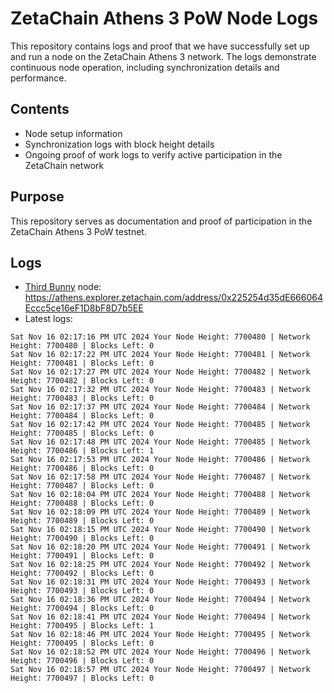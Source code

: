 # ZetaChain Athens 3 PoW Node Logs
This repository contains logs and proof that we have successfully set up and run a node on the ZetaChain Athens 3 network. The logs demonstrate continuous node operation, including synchronization details and performance.

## Contents
- Node setup information
- Synchronization logs with block height details
- Ongoing proof of work logs to verify active participation in the ZetaChain network

## Purpose
This repository serves as documentation and proof of participation in the ZetaChain Athens 3 PoW testnet.

## Logs

- [Third Bunny](https://thirdbunny.xyz/) node: https://athens.explorer.zetachain.com/address/0x225254d35dE666064Eccc5ce16eF1D8bF8D7b5EE
- Latest logs:
```
Sat Nov 16 02:17:16 PM UTC 2024 Your Node Height: 7700480 | Network Height: 7700480 | Blocks Left: 0
Sat Nov 16 02:17:22 PM UTC 2024 Your Node Height: 7700481 | Network Height: 7700481 | Blocks Left: 0
Sat Nov 16 02:17:27 PM UTC 2024 Your Node Height: 7700482 | Network Height: 7700482 | Blocks Left: 0
Sat Nov 16 02:17:32 PM UTC 2024 Your Node Height: 7700483 | Network Height: 7700483 | Blocks Left: 0
Sat Nov 16 02:17:37 PM UTC 2024 Your Node Height: 7700484 | Network Height: 7700484 | Blocks Left: 0
Sat Nov 16 02:17:42 PM UTC 2024 Your Node Height: 7700485 | Network Height: 7700485 | Blocks Left: 0
Sat Nov 16 02:17:48 PM UTC 2024 Your Node Height: 7700485 | Network Height: 7700486 | Blocks Left: 1
Sat Nov 16 02:17:53 PM UTC 2024 Your Node Height: 7700486 | Network Height: 7700486 | Blocks Left: 0
Sat Nov 16 02:17:58 PM UTC 2024 Your Node Height: 7700487 | Network Height: 7700487 | Blocks Left: 0
Sat Nov 16 02:18:04 PM UTC 2024 Your Node Height: 7700488 | Network Height: 7700488 | Blocks Left: 0
Sat Nov 16 02:18:09 PM UTC 2024 Your Node Height: 7700489 | Network Height: 7700489 | Blocks Left: 0
Sat Nov 16 02:18:15 PM UTC 2024 Your Node Height: 7700490 | Network Height: 7700490 | Blocks Left: 0
Sat Nov 16 02:18:20 PM UTC 2024 Your Node Height: 7700491 | Network Height: 7700491 | Blocks Left: 0
Sat Nov 16 02:18:25 PM UTC 2024 Your Node Height: 7700492 | Network Height: 7700492 | Blocks Left: 0
Sat Nov 16 02:18:31 PM UTC 2024 Your Node Height: 7700493 | Network Height: 7700493 | Blocks Left: 0
Sat Nov 16 02:18:36 PM UTC 2024 Your Node Height: 7700494 | Network Height: 7700494 | Blocks Left: 0
Sat Nov 16 02:18:41 PM UTC 2024 Your Node Height: 7700494 | Network Height: 7700495 | Blocks Left: 1
Sat Nov 16 02:18:46 PM UTC 2024 Your Node Height: 7700495 | Network Height: 7700495 | Blocks Left: 0
Sat Nov 16 02:18:52 PM UTC 2024 Your Node Height: 7700496 | Network Height: 7700496 | Blocks Left: 0
Sat Nov 16 02:18:57 PM UTC 2024 Your Node Height: 7700497 | Network Height: 7700497 | Blocks Left: 0
```
